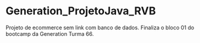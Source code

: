 # Generation_ProjetoJava_RVB
 Projeto de ecommerce sem link com banco de dados. Finaliza o bloco 01 do bootcamp da Generation Turma 66.
